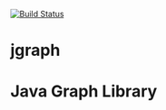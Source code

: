 [![Build Status](https://travis-ci.org/monora/jgraph.png)](https://travis-ci.org/monora/jgraph)

jgraph
======

# Java Graph Library
